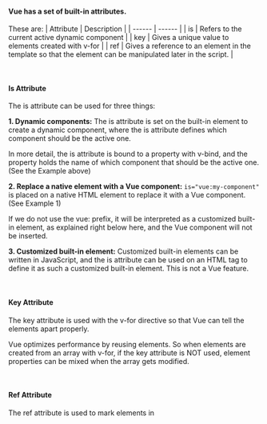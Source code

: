 


#### Vue has a set of built-in attributes.

These are: 
| Attribute |	Description |
| ------ | ------ |
| is	| Refers to the current active dynamic component | 
| key	| Gives a unique value to elements created with v-for | 
| ref | 	Gives a reference to an element in the template so that the element can be manipulated later in the script. | 

&nbsp;</br>
#### Is Attribute
The is attribute can be used for three things:

**1. Dynamic components:** The is attribute is set on the built-in <component> element to create a dynamic component, where the is attribute defines which component should be the active one.

In more detail, the is attribute is bound to a property with v-bind, and the property holds the name of which component that should be the active one. (See the Example above)

**2. Replace a native element with a Vue component:** `is="vue:my-component"` is placed on a native HTML element to replace it with a Vue component. (See Example 1)

If we do not use the vue: prefix, it will be interpreted as a customized built-in element, as explained right below here, and the Vue component will not be inserted.

**3. Customized built-in element:** Customized built-in elements can be written in JavaScript, and the is attribute can be used on an HTML tag to define it as such a customized built-in element. This is not a Vue feature.


&nbsp;<br>
#### Key Attribute 

The key attribute is used with the v-for directive so that Vue can tell the elements apart properly.

Vue optimizes performance by reusing elements. So when elements are created from an array with v-for, if the key attribute is NOT used, element properties can be mixed when the array gets modified.


&nbsp;<br>
#### Ref Attribute 

The ref attribute is used to mark elements in <template>, so that they can be accessed from the $refs object inside <script>.

We can use the ref attribute and the $refs object in Vue as an alternative to methods in plain JavaScript like getElementById() or querySelector().

If HTML elements created with v-for have the ref attribute, the resulting DOM elements will be added to the $refs object as an array, like demonstrated in this example:


